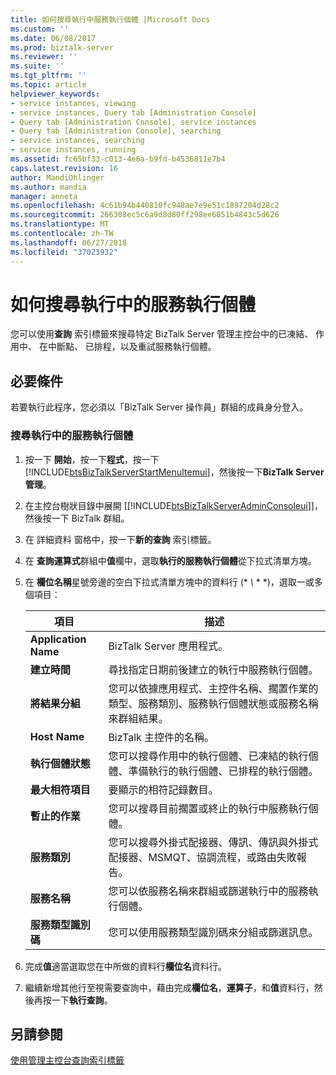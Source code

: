 ```yaml
---
title: 如何搜尋執行中服務執行個體 |Microsoft Docs
ms.custom: ''
ms.date: 06/08/2017
ms.prod: biztalk-server
ms.reviewer: ''
ms.suite: ''
ms.tgt_pltfrm: ''
ms.topic: article
helpviewer_keywords:
- service instances, viewing
- service instances, Query tab [Administration Console]
- Query tab [Administration Console], service instances
- Query tab [Administration Console], searching
- service instances, searching
- service instances, running
ms.assetid: fc65bf33-c013-4e6a-b9fd-b4536811e7b4
caps.latest.revision: 16
author: MandiOhlinger
ms.author: mandia
manager: anneta
ms.openlocfilehash: 4c61b94b440810fc948ae7e9e51c1897204d28c2
ms.sourcegitcommit: 266308ec5c6a9d8d80ff298ee6051b4843c5d626
ms.translationtype: MT
ms.contentlocale: zh-TW
ms.lasthandoff: 06/27/2018
ms.locfileid: "37023932"
---
```

# <a name="how-to-search-for-running-service-instances"></a>如何搜尋執行中的服務執行個體
您可以使用**查詢** 索引標籤來搜尋特定 BizTalk Server 管理主控台中的已凍結、 作用中、 在中斷點、 已排程，以及重試服務執行個體。  

## <a name="prerequisites"></a>必要條件  
 若要執行此程序，您必須以「BizTalk Server 操作員」群組的成員身分登入。  

### <a name="to-search-for-running-service-instances"></a>搜尋執行中的服務執行個體  

1. 按一下 **開始**，按一下**程式**，按一下  [!INCLUDE[btsBizTalkServerStartMenuItemui](../includes/btsbiztalkserverstartmenuitemui-md.md)]，然後按一下**BizTalk Server 管理**。  

2. 在主控台樹狀目錄中展開 [[!INCLUDE[btsBizTalkServerAdminConsoleui](../includes/btsbiztalkserveradminconsoleui-md.md)]]，然後按一下 BizTalk 群組。  

3. 在 詳細資料 窗格中，按一下**新的查詢** 索引標籤。  

4. 在 **查詢運算式**群組中**值**欄中，選取**執行的服務執行個體**從下拉式清單方塊。  

5. 在 **欄位名稱**星號旁邊的空白下拉式清單方塊中的資料行 (* *\\* * *)，選取一或多個項目：  


   |          項目          |                                                             描述                                                             |
   |------------------------|-------------------------------------------------------------------------------------------------------------------------------------|
   |  **Application Name**  |                                                   BizTalk Server 應用程式。                                                   |
   |   **建立時間**    |                             尋找指定日期前後建立的執行中服務執行個體。                              |
   |  **將結果分組**  |  您可以依據應用程式、主控件名稱、擱置作業的類型、服務類別、服務執行個體狀態或服務名稱來群組結果。  |
   |     **Host Name**      |                                                    BizTalk 主控件的名稱。                                                    |
   |  **執行個體狀態**   |             您可以搜尋作用中的執行個體、已凍結的執行個體、準備執行的執行個體、已排程的執行個體。             |
   |  **最大相符項目**   |                                                  要顯示的相符記錄數目。                                                  |
   | **暫止的作業** |                      您可以搜尋目前擱置或終止的執行中服務執行個體。                       |
   |   **服務類別**    | 您可以搜尋外掛式配接器、傳訊、傳訊與外掛式配接器、MSMQT、協調流程，或路由失敗報告。 |
   |    **服務名稱**    |                                 您可以依服務名稱來群組或篩選執行中的服務執行個體。                                  |
   |  **服務類型識別碼**   |                                        您可以使用服務類型識別碼來分組或篩選訊息。                                         |


6. 完成**值**適當選取您在中所做的資料行**欄位名**資料行。  

7. 繼續新增其他行至視需要查詢中，藉由完成**欄位名**，**運算子**，和**值**資料行，然後再按一下**執行查詢**。  

## <a name="see-also"></a>另請參閱  
 [使用管理主控台查詢索引標籤](../core/using-the-administration-console-query-tab.md)